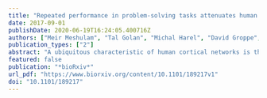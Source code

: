 ```yaml
---
title: "Repeated performance in problem-solving tasks attenuates human cortical responses"
date: 2017-09-01
publishDate: 2020-06-19T16:24:05.400716Z
authors: ["Meir Meshulam", "Tal Golan", "Michal Harel", "David Groppe", "Corey J. Keller", "Pierre Mégevand", "Ashesh Mehta", "Rafael Malach"]
publication_types: ["2"]
abstract: "A ubiquitous characteristic of human cortical networks is their tendency to rapidly change their response properties upon repetition. While this phenomenon has been amply documented using simple sensory-motor tasks, it is still unclear to what extent brain activations change on a short time scale when we are engaged in high level, complex tasks. Here, we examined this question using three types of high-level visual problems. We analyzed data from intracranial recordings performed in eight patients, focusing on the location and type of changes and on their relationship to overt behavior. Our results show significant repetition effects, manifested as signal decrease with repetition, in three different groups of electrodes: textitVisual sites, which increased their activity during stimuli presentation; textitProcessing Positive sites, which demonstrated increased activity throughout the experimental trial; and textitProcessing Negative sites, which demonstrated suppression of activity during the trial as compared to baseline. Interestingly, despite these significant repetition effects, response time remained unchanged with repetition. These findings bear directly upon our ability to interpret results aggregated across multiple repetitions of the same complex task."
featured: false
publication: "*bioRxiv*"
url_pdf: "https://www.biorxiv.org/content/10.1101/189217v1"
doi: "10.1101/189217"
---
```


